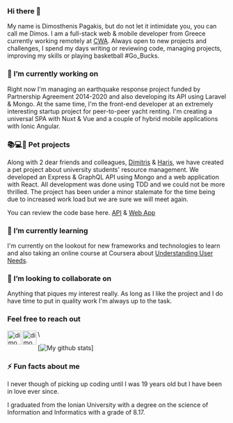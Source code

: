 ### Hi there 👋
My name is Dimosthenis Pagakis, but do not let it intimidate you, you can call me Dimos. I am a full-stack web & mobile developer from Greece currently working remotely at [CWA](https://www.cwa.gr/). Always open to new projects and challenges, I spend my days writing or reviewing code, managing projects, improving my skills or playing basketball #Go_Bucks.

### 🔭 I’m currently working on
Right now I'm managing an earthquake response project funded by Partnership Agreement 2014-2020 and also developing its API using Laravel & Mongo. At the same time, I'm the front-end developer at an extremely interesting startup project for peer-to-peer yacht renting. I'm creating a universal SPA with Nuxt & Vue and a couple of hybrid mobile applications with Ionic Angular.

### 📚💻🎒 Pet projects
Along with 2 dear friends and colleagues, [Dimitris](https://github.com/Dimitris-Provatas) & [Haris](https://github.com/hariskor), we have created a pet project about university students' resource management. We developed an Express & GraphQL API using Mongo and a web application with React. All development was done using TDD and we could not be more thrilled. The project has been under a minor stalemate for the time being due to increased work load but we are sure we will meet again.

You can review the code base here. [API](https://github.com/BenSheep/API) & [Web App](https://github.com/BenSheep/Client)

### 🌱 I’m currently learning
I'm currently on the lookout for new frameworks and technologies to learn and also taking an online course at Coursera about [Understanding User Needs](https://www.coursera.org/learn/understanding-user-needs).

 ### 👯 I’m looking to collaborate on
 Anything that piques my interest really. As long as I like the project and I do have time to put in quality work I'm always up to the task.
 
 ### Feel free to reach out
 [<img align="left" alt="dimosthenis-pagakis" width="32px" src="https://cdn.jsdelivr.net/npm/simple-icons@v3/icons/linkedin.svg" target="_blank" />](https://www.linkedin.com/in/dimosthenis-pagakis/)
 [<img align="left" alt="dimosthenis__pagakis" width="32px" src="https://cdn.jsdelivr.net/npm/simple-icons@v3/icons/instagram.svg" target="_blank" />](https://www.instagram.com/dimosthenis__pagakis/)\

 
 [![My github stats](https://github-readme-stats.vercel.app/api?username=DimosPagakis)]

### ⚡ Fun facts about me
I never though of picking up coding until I was 19 years old but I have been in love ever since.

I graduated from the Ionian University with a degree on the science of Information and Informatics with a grade of 8.17.
